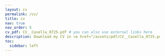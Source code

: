 ```yaml
---
layout: cv
permalink: /cv/
title: cv
nav: true
nav_order: 5
cv_pdf: CV__Casella_0725.pdf # you can also use external links here
description: Download my CV in <a href="/assets/pdf/CV__Casella_0725.pdf"> English.
toc:
  sidebar: left
---
```



